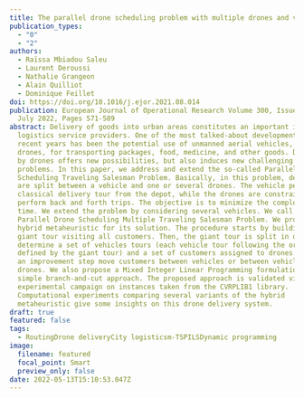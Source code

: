 ```yaml
---
title: The parallel drone scheduling problem with multiple drones and vehicles
publication_types:
  - "0"
  - "2"
authors:
  - Raïssa Mbiadou Saleu
  - Laurent Deroussi
  - Nathalie Grangeon
  - Alain Quilliot
  - Dominique Feillet
doi: https://doi.org/10.1016/j.ejor.2021.08.014
publication: European Journal of Operational Research Volume 300, Issue 2, 16
  July 2022, Pages 571-589
abstract: Delivery of goods into urban areas constitutes an important issue for
  logistics service providers. One of the most talked-about developments in
  recent years has been the potential use of unmanned aerial vehicles, or
  drones, for transporting packages, food, medicine, and other goods. Delivery
  by drones offers new possibilities, but also induces new challenging routing
  problems. In this paper, we address and extend the so-called Parallel Drone
  Scheduling Traveling Salesman Problem. Basically, in this problem, deliveries
  are split between a vehicle and one or several drones. The vehicle performs a
  classical delivery tour from the depot, while the drones are constrained to
  perform back and forth trips. The objective is to minimize the completion
  time. We extend the problem by considering several vehicles. We call it
  Parallel Drone Scheduling Multiple Traveling Salesman Problem. We propose a
  hybrid metaheuristic for its solution. The procedure starts by building a
  giant tour visiting all customers. Then, the giant tour is split in order to
  determine a set of vehicles tours (each vehicle tour following the order
  defined by the giant tour) and a set of customers assigned to drones. Thirdly,
  an improvement step move customers between vehicles or between vehicles and
  drones. We also propose a Mixed Integer Linear Programming formulation and a
  simple branch-and-cut approach. The proposed approach is validated via an
  experimental campaign on instances taken from the CVRPLIB1 library.
  Computational experiments comparing several variants of the hybrid
  metaheuristic give some insights on this drone delivery system.
draft: true
featured: false
tags:
  - RoutingDrone deliveryCity logisticsm-TSPILSDynamic programming
image:
  filename: featured
  focal_point: Smart
  preview_only: false
date: 2022-05-13T15:10:53.047Z
---
```

